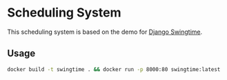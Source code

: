 # Scheduling System

This scheduling system is based on the demo for [Django Swingtime](https://github.com/dakrauth/django-swingtime).

## Usage

```bash
docker build -t swingtime . && docker run -p 8000:80 swingtime:latest
```

